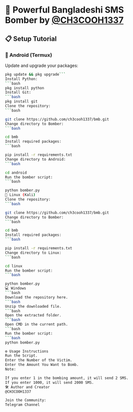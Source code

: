 # 🚀 Powerful Bangladeshi SMS Bomber by [@CH3COOH1337](https://t.me/ch3cooh1337)

## 📋 Setup Tutorial

### 📱 Android (Termux)
Update and upgrade your packages:
   ```bash
   pkg update && pkg upgrade```
Install Python:
   ```bash
pkg install python
Install Git:
   ```bash
pkg install git
Clone the repository:
   ```bash

git clone https://github.com/ch3cooh1337/bmb.git
Change directory to Bomber:
   ```bash

cd bmb
Install required packages:
   ```bash

pip install -r requirements.txt
Change directory to Android:
   ```bash

cd android
Run the bomber script:
   ```bash

python bomber.py
🐧 Linux (Kali)
Clone the repository:
   ```bash

git clone https://github.com/ch3cooh1337/bmb.git
Change directory to Bomber:
   ```bash

cd bmb
Install required packages:
   ```bash

pip install -r requirements.txt
Change directory to Linux:
   ```bash

cd linux
Run the bomber script:
   ```bash

python bomber.py
💻 Windows
   ```bash
Download the repository here.
   ```bash
Unzip the downloaded file.
   ```bash
Open the extracted folder.
   ```bash
Open CMD in the current path.
   ```bash
Run the bomber script:
   ```bash
python bomber.py

⚙️ Usage Instructions
Run the Script.
Enter the Number of the Victim.
Enter the Amount You Want to Bomb.
Note:

If you enter 1 in the bombing amount, it will send 2 SMS.
If you enter 1000, it will send 2000 SMS.
🛠️ Author and Creator
@CH3COOH1337

Join the Community:
Telegram Channel
